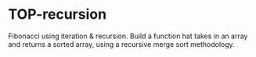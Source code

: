 # TOP-recursion
Fibonacci using iteration &amp; recursion. Build a function hat takes in an array and returns a sorted array, using a recursive merge sort methodology.
